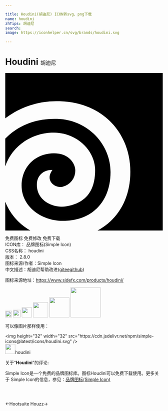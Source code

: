```yaml
---

title: Houdini(胡迪尼) ICON转svg、png下载
name: houdini
zhTips: 胡迪尼
search: 
image: https://iconhelper.cn/svg/brands/houdini.svg

---
```


# Houdini  <small style="font-size: 60%;font-weight: 100">胡迪尼</small>

<div id="svg" class="svg-wrap">
<svg role="img" viewBox="0 0 24 24" xmlns="http://www.w3.org/2000/svg"><title>Houdini icon</title><path d="M0 19.635V24h3.824A8.662 8.662 0 0 1 0 19.635zm16.042-4.555c0-4.037-3.253-7.92-8.111-8.089C4.483 6.873 1.801 8.136 0 10.005v4.209c1.224-3.549 4.595-5.158 7.419-5.128 3.531.041 6.251 2.703 6.275 5.72 0 2.878-1.183 4.992-4.436 5.516-1.774.296-4.548-.754-4.436-3.434.065-1.381 1.138-2.162 2.366-2.106-1.207 1.618.39 2.801 1.52 2.561a2.51 2.51 0 0 0 1.966-2.502c0-1.017-.958-2.662-3.333-2.6-2.936.068-4.785 2.183-4.85 4.797-.071 3.28 3.007 5.457 6.174 5.483 4.633.059 7.395-2.984 7.377-7.441zM0 0v6.906a12.855 12.855 0 0 1 7.931-2.609c6.801 0 11.134 4.762 11.131 10.765 0 4.17-1.946 7.308-4.995 8.938H24V0H0z"/></svg>
</div>
<detail full-name='houdini'></detail>

<div class="detail-page">
<p>
<span><span class="badge-success badge">免费图标</span> <span class="badge-success badge">免费修改</span>  <span class="badge-success badge">免费下载</span> </span>
<br/>
<span>
ICON库：
<span class="badge-secondary badge">品牌图标(Simple Icon)</span> 
</span>
<br/>
<span>
CSS名称：
<span class="badge-secondary badge">houdini</span> 
</span>

<br/>
<span>
版本：
<span class="badge-secondary badge">2.8.0</span> 
</span>
<br/>
<span>图标来源/作者：<span class="badge-light badge">Simple Icon</span></span> 
<br/>
<span class="zh-detail">中文描述：<span class="badge-primary badge">胡迪尼</span><span class="help-link"><span>帮助改进</span>(<a href="https://gitee.com/liuwave/icon-helper/edit/master/json/brands/houdini.json" target="_blank" rel="noopener noreferrer">gitee</a><a href="https://github.com/liuwave/icon-helper/edit/master/json/brands/houdini.json" target="_blank" rel="noopener noreferrer">github</a></span>)</span><br/>
</p>
</div><div class="description description alert alert-light"><p>图标来源地址：<a href="https://www.sidefx.com/products/houdini/" target="_blank" rel="noopener noreferrer">https://www.sidefx.com/products/houdini/</a></p></div>
<div class="alert alert-dark">
<img height="21" width="21" src="https://cdn.jsdelivr.net/npm/simple-icons@latest/icons/houdini.svg" />
<img height="24" width="24" src="https://cdn.jsdelivr.net/npm/simple-icons@latest/icons/houdini.svg" />
<img height="32" width="32" src="https://cdn.jsdelivr.net/npm/simple-icons@latest/icons/houdini.svg" />
<img height="48" width="48" src="https://cdn.jsdelivr.net/npm/simple-icons@latest/icons/houdini.svg" />
<img height="64" width="64" src="https://cdn.jsdelivr.net/npm/simple-icons@latest/icons/houdini.svg" />
<img height="96" width="96" src="https://cdn.jsdelivr.net/npm/simple-icons@latest/icons/houdini.svg" />

</div>
<div>
  <p>可以像图片那样使用：    
  </p>
  <div class="alert alert-primary" style="font-size: 14px">
    &lt;img height="32" width="32" src="https://cdn.jsdelivr.net/npm/simple-icons@latest/icons/houdini.svg" /&gt;
    <copy-btn content='<img height="32" width="32" src="https://cdn.jsdelivr.net/npm/simple-icons@latest/icons/houdini.svg" />'></copy-btn>
  </div>
  <div class="alert alert-secondary">
    <img height="32" width="32" src="https://cdn.jsdelivr.net/npm/simple-icons@latest/icons/houdini.svg" />houdini
    <copy-btn content="houdini" btn-title="复制图标名称"></copy-btn>
  </div>
</div>
<div class="icon-detail__container">
<p>关于“<b>Houdini</b>”的评论:</p>
</div>
<Vssue title="关于“Houdini”的评论" />
<div><p>Simple Icon是一个免费的品牌图标库。图标Houdini可以免费下载使用。更多关于  Simple Icon的信息，参见：<a target="_blank" href="https://iconhelper.cn/brands.html">品牌图标(Simple Icon)</a>
</p></div>


<div style="padding:2rem 0 " class="page-nav"><p class="inner"><span class="prev">←<router-link to="/icon/hootsuite.html">Hootsuite</router-link></span> <span class="next"><router-link to="/icon/houzz.html">Houzz</router-link>→</span></p></div>
